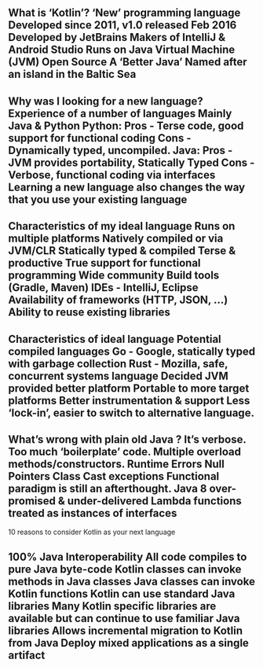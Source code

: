 What is ‘Kotlin’?
‘New’ programming language
Developed since 2011, v1.0 released Feb 2016
Developed by JetBrains
Makers of IntelliJ & Android Studio
Runs on Java Virtual Machine (JVM)
Open Source 
A ‘Better Java’
Named after an island in the Baltic Sea
---

Why was I looking for a new language?
Experience of a number of languages
Mainly Java & Python
Python:
Pros - Terse code, good support for functional coding
Cons - Dynamically typed, uncompiled.
Java:
Pros - JVM provides portability, Statically Typed
Cons - Verbose, functional coding via interfaces
Learning a new language also changes the way that you use your existing language
---
Characteristics of my ideal language
Runs on multiple platforms
Natively compiled or via JVM/CLR
Statically typed & compiled
Terse & productive
True support for functional programming
Wide community
Build tools (Gradle, Maven)
IDEs - IntelliJ, Eclipse
Availability of frameworks (HTTP, JSON, …)
Ability to reuse existing libraries
---
Characteristics of ideal language
Potential compiled languages
Go - Google, statically typed with garbage collection 
Rust - Mozilla, safe, concurrent systems language
Decided JVM provided better platform
Portable to more target platforms
Better instrumentation & support
Less ‘lock-in’, easier to switch to alternative language.
---
What’s wrong with plain old Java ?
It’s verbose.
Too much ‘boilerplate’ code.
Multiple overload methods/constructors.
Runtime Errors
Null Pointers
Class Cast exceptions
Functional paradigm is still an afterthought.
Java 8 over-promised & under-delivered
Lambda functions treated as instances of interfaces
---
10 reasons to consider Kotlin as your next language 

100% Java Interoperability
All code compiles to pure Java byte-code
Kotlin classes can invoke methods in Java classes
Java classes can invoke Kotlin functions
Kotlin can use standard Java libraries
Many Kotlin specific libraries are available but can continue to use familiar Java libraries
Allows incremental migration to Kotlin from Java
Deploy mixed applications as a single artifact
---

